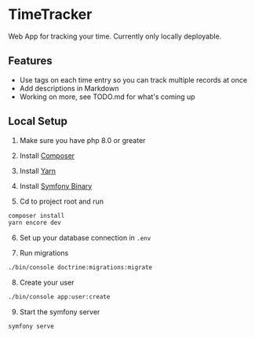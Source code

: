 # TimeTracker

Web App for tracking your time. Currently only locally deployable.

## Features

* Use tags on each time entry so you can track multiple records at once
* Add descriptions in Markdown 
* Working on more, see TODO.md for what's coming up

## Local Setup

1. Make sure you have php 8.0 or greater
2. Install [Composer](https://getcomposer.org/download/)
3. Install [Yarn](https://classic.yarnpkg.com/en/docs/install)
4. Install [Symfony Binary](https://symfony.com/download)
   
5. Cd to project root and run

```bash
composer install
yarn encore dev
```

6. Set up your database connection in `.env`

7. Run migrations

```bash
./bin/console doctrine:migrations:migrate
```

8. Create your user

```bash
./bin/console app:user:create
```

9. Start the symfony server

```bash
symfony serve
```
